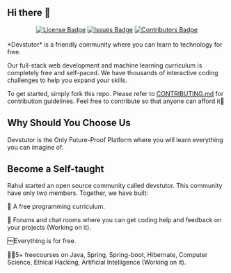 ## Hi there 👋

<div align="center">
 <a href="https://github.com/Devstutor/.github/blob/b2a6c2194a0e3b117295eeff1219af6b1b7a2f78/LICENSE"><img src="https://img.shields.io/badge/license-GPLv3-brightgreen" alt="License Badge"/></a>
  <a href="https://github.com/Devstutor/spring-for-interview"><img src="https://img.shields.io/badge/Open_Issues-1-yellow" alt="Issues Badge"/></a>
 <a href="https://github.com/Devstutor"><img src="https://img.shields.io/badge/Contributors-2-yellow" alt="Contributors Badge"/></a>
<!--  <a href="https://github.com/Devstutor/.github/blob/b2a6c2194a0e3b117295eeff1219af6b1b7a2f78/LICENSE"><img src="https://img.shields.io/badge/license-GPLv3-brightgreen" alt="Stars Badge"/></a> -->
</div>
<br>
*Devstutor* is a friendly community where you can learn to technology for free. 

Our full-stack web development and machine learning curriculum is completely free and self-paced. We have thousands of interactive coding challenges to help you expand your skills.

To get started, simply fork this repo. Please refer to [CONTRIBUTING.md](CONTRIBUTING.md) for contribution guidelines. Feel free to contribute so that anyone can afford it🫶

## Why Should You Choose Us

Devstutor is the Only Future-Proof Platform where you will learn everything you can imagine of.

## Become a Self-taught

Rahul started an open source community called devstutor. This community have only two members. Together, we have built:

💯 A free programming curriculum.

💬 Forums and chat rooms where you can get coding help and feedback on your projects (Working on it).

 🆓Everything is for free.

 🧑‍💻5+ freecourses on Java, Spring, Spring-boot, Hibernate, Computer Science, Ethical Hacking, Artificial Intelligence (Working on it).



<!--
**Here are some ideas to get you started:**

🙋‍♀️ A short introduction - what is your organization all about?
🌈 Contribution guidelines - how can the community get involved?
👩‍💻 Useful resources - where can the community find your docs? Is there anything else the community should know?
🍿 Fun facts - what does your team eat for breakfast?
🧙 Remember, you can do mighty things with the power of [Markdown](https://docs.github.com/github/writing-on-github/getting-started-with-writing-and-formatting-on-github/basic-writing-and-formatting-syntax)
-->
